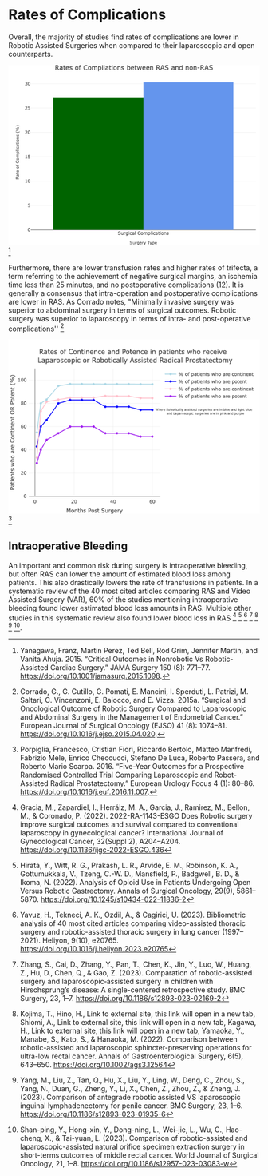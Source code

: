 # Rates of Complications

Overall, the majority of studies find rates of complications are lower in Robotic Assisted Surgeries when compared to their laparoscopic and open counterparts.

![Alt text](/img/complications.png)
[^1]

Furthermore, there are lower transfusion rates and higher rates of trifecta, a term referring to the achievement of negative surgical margins, an ischemia time less than 25 minutes, and no postoperative complications (12). It is generally a consensus that intra-operation and postoperative complications are lower in RAS. As Corrado notes, "Minimally invasive surgery was superior to abdominal surgery in terms of surgical outcomes. Robotic surgery was superior to laparoscopy in terms of intra- and post-operative complications'' [^2]

![Alt text](/img/continentPotent.png)
[^3]

## Intraoperative Bleeding
An important and common risk during surgery is intraoperative bleeding, but often RAS can lower the amount of estimated blood loss among patients.
This also drastically lowers the rate of transfusions in patients. In a systematic review of the 40 most cited articles comparing RAS and Video Assisted Surgery (VAR), 60% of the studies mentioning intraoperative bleeding found lower estimated blood loss amounts in RAS. Multiple other studies in this systematic review also found lower blood loss in RAS [^4] [^5] [^6] [^7] [^8] [^9] [^10].

[^1]: Yanagawa, Franz, Martin Perez, Ted Bell, Rod Grim, Jennifer Martin, and Vanita Ahuja. 2015. “Critical Outcomes in Nonrobotic Vs Robotic-Assisted Cardiac Surgery.” JAMA Surgery 150 (8): 771–77. https://doi.org/10.1001/jamasurg.2015.1098.

[^2]: Corrado, G., G. Cutillo, G. Pomati, E. Mancini, I. Sperduti, L. Patrizi, M. Saltari, C. Vincenzoni, E. Baiocco, and E. Vizza. 2015a. “Surgical and Oncological Outcome of Robotic Surgery Compared to Laparoscopic and Abdominal Surgery in the Management of Endometrial Cancer.” European Journal of Surgical Oncology (EJSO) 41 (8): 1074–81. https://doi.org/10.1016/j.ejso.2015.04.020.

[^3]: Porpiglia, Francesco, Cristian Fiori, Riccardo Bertolo, Matteo Manfredi, Fabrizio Mele, Enrico Checcucci, Stefano De Luca, Roberto Passera, and Roberto Mario Scarpa. 2016. “Five-Year Outcomes for a Prospective Randomised Controlled Trial Comparing Laparoscopic and Robot-Assisted Radical Prostatectomy.” European Urology Focus 4 (1): 80–86. https://doi.org/10.1016/j.euf.2016.11.007.

[^4]: Gracia, M., Zapardiel, I., Herráiz, M. A., Garcia, J., Ramirez, M., Bellon, M., & Coronado, P. (2022). 2022-RA-1143-ESGO Does Robotic surgery improve surgical outcomes and survival compared to conventional laparoscopy in gynecological cancer? International Journal of Gynecological Cancer, 32(Suppl 2), A204–A204. https://doi.org/10.1136/ijgc-2022-ESGO.436


[^5]: Hirata, Y., Witt, R. G., Prakash, L. R., Arvide, E. M., Robinson, K. A., Gottumukkala, V., Tzeng, C.-W. D., Mansfield, P., Badgwell, B. D., & Ikoma, N. (2022). Analysis of Opioid Use in Patients Undergoing Open Versus Robotic Gastrectomy. Annals of Surgical Oncology, 29(9), 5861–5870. https://doi.org/10.1245/s10434-022-11836-2


[^6]: Yavuz, H., Tekneci, A. K., Ozdil, A., & Cagirici, U. (2023). Bibliometric analysis of 40 most cited articles comparing video-assisted thoracic surgery and robotic-assisted thoracic surgery in lung cancer (1997–2021). Heliyon, 9(10), e20765. https://doi.org/10.1016/j.heliyon.2023.e20765


[^7]: Zhang, S., Cai, D., Zhang, Y., Pan, T., Chen, K., Jin, Y., Luo, W., Huang, Z., Hu, D., Chen, Q., & Gao, Z. (2023). Comparation of robotic-assisted surgery and laparoscopic‑assisted surgery in children with Hirschsprung’s disease: A single-centered retrospective study. BMC Surgery, 23, 1–7. https://doi.org/10.1186/s12893-023-02169-2


[^8]: Kojima, T., Hino, H., Link to external site,  this link will open in a new tab, Shiomi, A., Link to external site,  this link will open in a new tab, Kagawa, H., Link to external site,  this link will open in a new tab, Yamaoka, Y., Manabe, S., Kato, S., & Hanaoka, M. (2022). Comparison between robotic-assisted and laparoscopic sphincter-preserving operations for ultra-low rectal cancer. Annals of Gastroenterological Surgery, 6(5), 643–650. https://doi.org/10.1002/ags3.12564


[^9]: Yang, M., Liu, Z., Tan, Q., Hu, X., Liu, Y., Ling, W., Deng, C., Zhou, S., Yang, N., Duan, G., Zheng, Y., Li, X., Chen, Z., Zhou, Z., & Zheng, J. (2023). Comparison of antegrade robotic assisted VS laparoscopic inguinal lymphadenectomy for penile cancer. BMC Surgery, 23, 1–6. https://doi.org/10.1186/s12893-023-01935-6


[^10]: Shan-ping, Y., Hong-xin, Y., Dong-ning, L., Wei-jie, L., Wu, C., Hao-cheng, X., & Tai-yuan, L. (2023). Comparison of robotic-assisted and laparoscopic-assisted natural orifice specimen extraction surgery in short-terms outcomes of middle rectal cancer. World Journal of Surgical Oncology, 21, 1–8. https://doi.org/10.1186/s12957-023-03083-w
